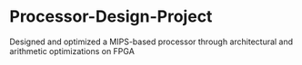 # Processor-Design-Project
Designed and optimized a MIPS-based processor through architectural and arithmetic optimizations on FPGA
